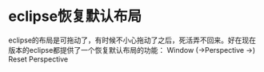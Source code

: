 # eclipse恢复默认布局
eclipse的布局是可拖动了，有时候不小心拖动了之后，死活弄不回来。好在现在版本的eclipse都提供了一个恢复默认布局的功能：
Window  (->Perspective ->)  Reset Perspective